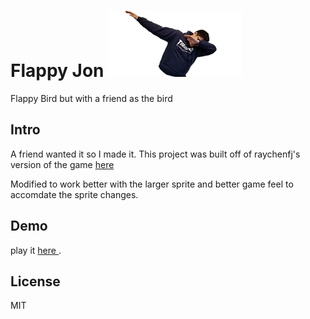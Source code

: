 # Flappy Jon ![icon](./assets/JonDab.png)
Flappy Bird but with a friend as the bird

## Intro
A friend wanted it so I made it. This project was built off of raychenfj's version of the game
[here ](https://github.com/raychenfj/phaser-flappy-bird)

Modified to work better with the larger sprite and better game feel to accomdate the sprite changes.

## Demo

play it [here ](https://johnsonlu3.github.io/FlappyJon/).

## License

MIT

